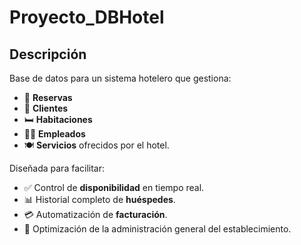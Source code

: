 # Proyecto_DBHotel

## Descripción  
Base de datos para un sistema hotelero que gestiona:  
- 📅 **Reservas**  
- 👥 **Clientes**  
- 🛏️ **Habitaciones**  
- 👨‍💼 **Empleados**  
- 🍽️ **Servicios** ofrecidos por el hotel.  

Diseñada para facilitar:  
- ✅ Control de **disponibilidad** en tiempo real.  
- 📊 Historial completo de **huéspedes**.  
- 💳 Automatización de **facturación**.  
- 🚀 Optimización de la administración general del establecimiento.  
